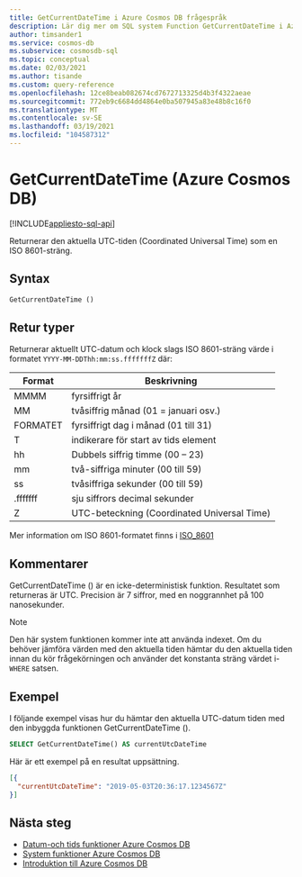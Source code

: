 ```yaml
---
title: GetCurrentDateTime i Azure Cosmos DB frågespråk
description: Lär dig mer om SQL system Function GetCurrentDateTime i Azure Cosmos DB.
author: timsander1
ms.service: cosmos-db
ms.subservice: cosmosdb-sql
ms.topic: conceptual
ms.date: 02/03/2021
ms.author: tisande
ms.custom: query-reference
ms.openlocfilehash: 12ce8beab082674cd7672713325d4b3f4322aeae
ms.sourcegitcommit: 772eb9c6684dd4864e0ba507945a83e48b8c16f0
ms.translationtype: MT
ms.contentlocale: sv-SE
ms.lasthandoff: 03/19/2021
ms.locfileid: "104587312"
---
```

# <a name="getcurrentdatetime-azure-cosmos-db"></a>GetCurrentDateTime (Azure Cosmos DB)
[!INCLUDE[appliesto-sql-api](includes/appliesto-sql-api.md)]

Returnerar den aktuella UTC-tiden (Coordinated Universal Time) som en ISO 8601-sträng.
  
## <a name="syntax"></a>Syntax
  
```sql
GetCurrentDateTime ()
```

## <a name="return-types"></a>Retur typer
  
Returnerar aktuellt UTC-datum och klock slags ISO 8601-sträng värde i formatet `YYYY-MM-DDThh:mm:ss.fffffffZ` där:
  
|Format|Beskrivning|
|-|-|
|MMMM|fyrsiffrigt år|
|MM|tvåsiffrig månad (01 = januari osv.)|
|FORMATET|fyrsiffrigt dag i månad (01 till 31)|
|T|indikerare för start av tids element|
|hh|Dubbels siffrig timme (00 – 23)|
|mm|två-siffriga minuter (00 till 59)|
|ss|tvåsiffriga sekunder (00 till 59)|
|.fffffff|sju siffrors decimal sekunder|
|Z|UTC-beteckning (Coordinated Universal Time)|
  
  Mer information om ISO 8601-formatet finns i [ISO_8601](https://en.wikipedia.org/wiki/ISO_8601)

## <a name="remarks"></a>Kommentarer

GetCurrentDateTime () är en icke-deterministisk funktion. Resultatet som returneras är UTC. Precision är 7 siffror, med en noggrannhet på 100 nanosekunder.

> [!NOTE]
> Den här system funktionen kommer inte att använda indexet. Om du behöver jämföra värden med den aktuella tiden hämtar du den aktuella tiden innan du kör frågekörningen och använder det konstanta sträng värdet i- `WHERE` satsen.

## <a name="examples"></a>Exempel
  
I följande exempel visas hur du hämtar den aktuella UTC-datum tiden med den inbyggda funktionen GetCurrentDateTime ().
  
```sql
SELECT GetCurrentDateTime() AS currentUtcDateTime
```  
  
 Här är ett exempel på en resultat uppsättning.
  
```json
[{
  "currentUtcDateTime": "2019-05-03T20:36:17.1234567Z"
}]  
```  

## <a name="next-steps"></a>Nästa steg

- [Datum-och tids funktioner Azure Cosmos DB](sql-query-date-time-functions.md)
- [System funktioner Azure Cosmos DB](sql-query-system-functions.md)
- [Introduktion till Azure Cosmos DB](introduction.md)
